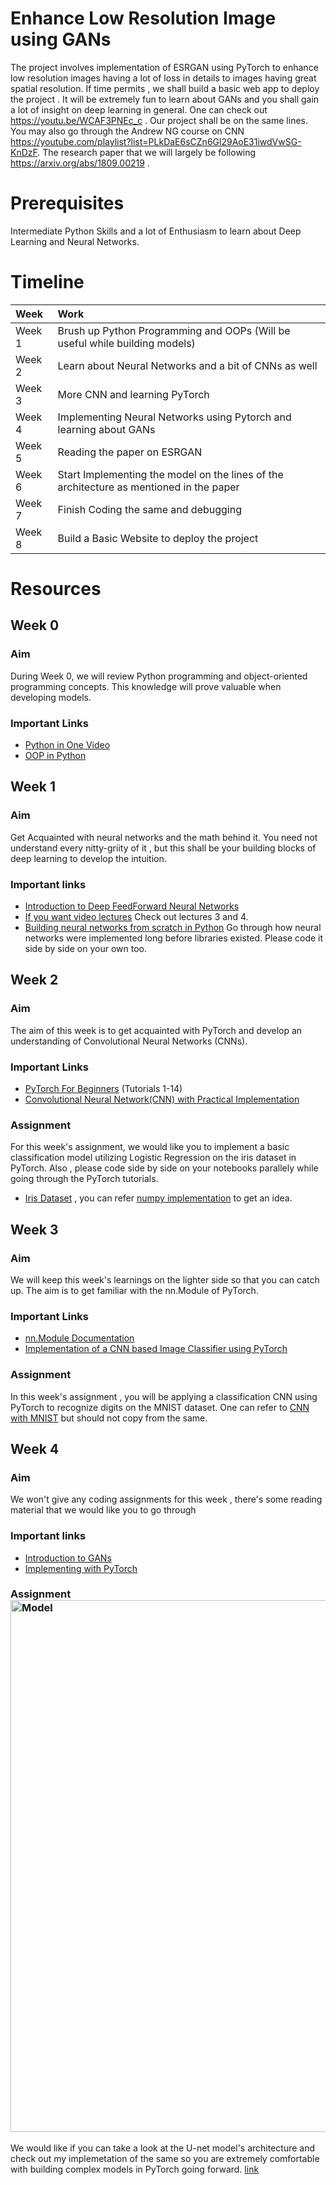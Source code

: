# Enhance Low Resolution Image using GANs

The project involves implementation of ESRGAN using PyTorch to enhance low resolution images having a lot of loss in details to images having great spatial resolution. If time permits , we shall build a basic web app to deploy the project . It will be extremely fun to learn about GANs and you shall gain a lot of insight on deep learning in general. One can check out https://youtu.be/WCAF3PNEc_c . Our project shall be on the same lines. You may also go through the Andrew NG course on CNN https://youtube.com/playlist?list=PLkDaE6sCZn6Gl29AoE31iwdVwSG-KnDzF. The research paper that we will largely be following https://arxiv.org/abs/1809.00219 .

# Prerequisites
Intermediate Python Skills and a lot of Enthusiasm to learn about Deep Learning and Neural Networks.

# Timeline

| Week | Work    | 
| :---   | :--- |
| Week 1 | Brush up Python Programming and OOPs (Will be useful while building models)   |
| Week 2 | Learn about Neural Networks and a bit of CNNs as well   |
| Week 3 | More CNN and learning PyTorch   |
| Week 4 | Implementing Neural Networks using Pytorch and learning about GANs   |
| Week 5 | Reading the paper on ESRGAN   |
| Week 6 | Start Implementing the model on the lines of the architecture as mentioned in the paper   |
| Week 7 | Finish Coding the same and debugging   |
| Week 8 | Build a Basic Website to deploy the project   |

# Resources
## Week 0
### Aim
During Week 0, we will review Python programming and object-oriented programming concepts. This knowledge will prove valuable when developing models.
### Important Links
* [Python in One Video](https://www.youtube.com/watch?v=L5sZ6WgOnj0) <br/>
* [OOP in Python](https://www.youtube.com/watch?v=qiSCMNBIP2g)

## Week 1
### Aim
Get Acquainted with neural networks and the math behind it. You need not understand every nitty-griity of it , but this shall be your building blocks of deep learning to develop the intuition.
### Important links
* [Introduction to Deep FeedForward Neural Networks](https://towardsdatascience.com/an-introduction-to-deep-feedforward-neural-networks-1af281e306cd) 
* [If you want video lectures](https://youtube.com/playlist?list=PLEAYkSg4uSQ1r-2XrJ_GBzzS6I-f8yfRU) Check out lectures 3 and 4.
* [Building neural networks from scratch in Python](https://medium.com/hackernoon/building-a-feedforward-neural-network-from-scratch-in-python-d3526457156b) Go through how neural networks were implemented long before libraries existed. Please code it side by side on your own too.


## Week 2
### Aim
The aim of this week is to get acquainted with PyTorch and develop an understanding of Convolutional Neural Networks (CNNs).
### Important Links
* [PyTorch For Beginners](https://www.youtube.com/playlist?list=PLqnslRFeH2UrcDBWF5mfPGpqQDSta6VK4) (Tutorials 1-14) <br/>
* [Convolutional Neural Network(CNN) with Practical Implementation](https://medium.com/machine-learning-researcher/convlutional-neural-network-cnn-2fc4faa7bb63)
### Assignment
For this week's assignment, we would like you to implement a basic classification model utilizing Logistic Regression on the iris dataset in PyTorch. Also , please code side by side on your notebooks parallely while going through the PyTorch tutorials.
* [Iris Dataset](https://www.kaggle.com/datasets/uciml/iris) , you can refer [numpy implementation](https://medium.com/@kgpvijaybg/logistic-regression-on-iris-dataset-48b2ecdfb6d3) to get an idea.

## Week 3
### Aim
We will keep this week's learnings on the lighter side so that you can catch up. The aim is to get familiar with the nn.Module of PyTorch.
### Important Links
* [nn.Module Documentation](https://pytorch.org/docs/stable/nn.html)
* [Implementation of a CNN based Image Classifier using PyTorch](https://www.geeksforgeeks.org/implementation-of-a-cnn-based-image-classifier-using-pytorch)
### Assignment
In this week's assignment , you will be applying a classification CNN using PyTorch to recognize digits on the MNIST dataset. One can refer to [CNN with MNIST](https://medium.com/@nutanbhogendrasharma/pytorch-convolutional-neural-network-with-mnist-dataset-4e8a4265e118) but should not copy from the same.

## Week 4
### Aim
We won't give any coding assignments for this week , there's some reading material that we would like you to go through 
### Important links
* [Introduction to GANs](https://learnopencv.com/introduction-to-generative-adversarial-networks/)
* [Implementing with PyTorch](https://www.run.ai/guides/deep-learning-for-computer-vision/pytorch-gan)
### Assignment<img width="851" alt="Model" src="https://github.com/vk0812/SoC_Project/assets/92398600/27ddd284-dc93-47b4-86f3-4e7b32cb8dfa">

We would like if you can take a look at the U-net model's architecture and check out my implemetation of the same so you are extremely comfortable with building complex models in PyTorch going forward. [link](https://github.com/Hitaansh04/DS303_Unet/blob/main/U_net.py)
